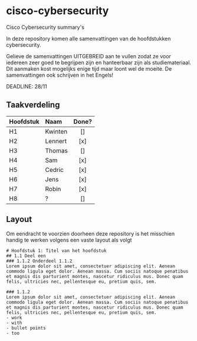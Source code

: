 # cisco-cybersecurity
Cisco Cybersecurity summary's

In deze repository komen alle samenvattingen van de hoofdstukken cybersecurity. 

Gelieve de samenvattingen UITGEBREID aan te vullen zodat ze voor iedereen zeer goed te begrijpen zijn en hanteerbaar zijn als studiemateriaal. Dit aanmaken kost mogelijks enige tijd maar loont wel de moeite. De samenvattingen ook schrijven in het Engels!

DEADLINE: 28/11

## Taakverdeling

| Hoofdstuk | Naam    | Done? |
| :-------- | :------ | :---: |
| H1        | Kwinten | []    |
| H2        | Lennert | [x]   |
| H3        | Thomas  | []    |
| H4        | Sam     | [x]    |
| H5        | Cedric  | [x]    |
| H6        | Jens    | [x]    |
| H7        | Robin   | [x]    |
| H8        | ?       | []    |

## Layout
Om eendracht te voorzien doorheen deze repository is het misschien handig te werken volgens een vaste layout als volgt
```
# Hoofdstuk 1: Titel van het hoofdstuk
## 1.1 Deel een
### 1.1.2 Onderdeel 1.1.2
Lorem ipsum dolor sit amet, consectetuer adipiscing elit. Aenean commodo ligula eget dolor. Aenean massa. Cum sociis natoque penatibus et magnis dis parturient montes, nascetur ridiculus mus. Donec quam felis, ultricies nec, pellentesque eu, pretium quis, sem.

### 1.1.2
Lorem ipsum dolor sit amet, consectetuer adipiscing elit. Aenean commodo ligula eget dolor. Aenean massa. Cum sociis natoque penatibus et magnis dis parturient montes, nascetur ridiculus mus. Donec quam felis, ultricies nec, pellentesque eu, pretium quis, sem.
- work
- with
- bullet points
- too
```

